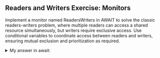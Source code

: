 ## Readers and Writers Exercise: Monitors

Implement a monitor named ReadersWriters in AWAIT to solve the classic readers-writers problem, where multiple readers can access a shared resource simultaneously, but writers require exclusive access.
Use conditional variables to coordinate access between readers and writers, ensuring mutual exclusion and prioritization as required.

<details>
<summary>My answer in await: </summary>


    ```

    



    ```

</details>